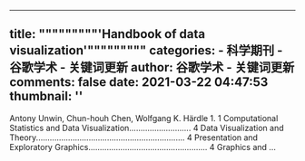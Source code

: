 
---
title: """""""""'Handbook of data visualization'"""""""""
categories: 
    - 科学期刊
    - 谷歌学术 - 关键词更新
author: 谷歌学术 - 关键词更新
comments: false
date: 2021-03-22 04:47:53
thumbnail: ''
---

<div>   
Antony Unwin, Chun-houh Chen, Wolfgang K. Härdle 1. 1 Computational Statistics and Data Visualization........................... 4 Data Visualization and Theory................................................................. 4 Presentation and Exploratory Graphics.................................................... 4 Graphics and …  
</div>
            